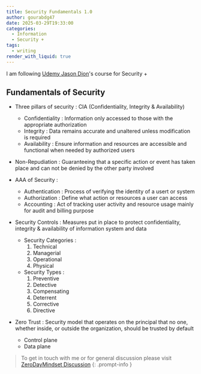 ```yaml
---
title: Security Fundamentals 1.0
author: gourabdg47
date: 2025-03-29T19:33:00
categories:
  - Information
  - Security +
tags:
  - writing
render_with_liquid: true
---
```

I am following [Udemy Jason Dion](https://www.udemy.com/course/securityplus/learn/lecture/40324620#overview)'s course for Security +

## Fundamentals of Security

- Three pillars of security : CIA (Confidentiality, Integrity & Availability)
	- Confidentiality : Information only accessed to those with the appropriate authorization
	- Integrity : Data remains accurate and unaltered unless modification is required
	- Availability : Ensure information and resources are accessible and functional when needed by authorized users 
- Non-Repudiation : Guaranteeing that a specific action or event has taken place and can not be denied by the other party involved
- AAA of Security : 
	- Authentication : Process of verifying the identity of a usert or system
	- Authorization : Define what action or resources a user can access
	- Accounting : Act of tracking user activity and resource usage mainly for audit and billing purpose
- Security Controls : Measures put in place to protect confidentiality, integrity & availability of information system and data
	- Security Categories : 
		1. Technical
		2. Managerial
		3. Operational
		4. Physical
	- Security Types : 
		1. Preventive 
		2. Detective
		3. Compensating
		4. Deterrent
		5. Corrective
		6. Directive

- Zero Trust : Security model that operates on the principal that no one, whether inside, or outside the organization, should be trusted by default 
	- Control plane
	- Data plane



> To get in touch with me or for general discussion please visit [ZeroDayMindset Discussion](https://github.com/orgs/X3N0-G0D/discussions) 
{: .prompt-info }